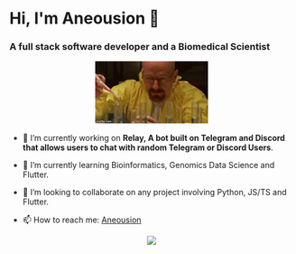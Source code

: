 # Hi, I'm Aneousion 👋

### A full stack software developer and a Biomedical Scientist 

<p align='center' ><img width="200" src="walter-white-cooking.gif" /></p>

- 🔭 I’m currently working on **Relay, A bot built on Telegram and Discord that allows users to chat with random Telegram or Discord Users**.

- 🌱 I’m currently learning Bioinformatics, Genomics Data Science and Flutter.
  
- 👯 I’m looking to collaborate on any project involving Python, JS/TS and Flutter.
  
- 📫 How to reach me: [Aneousion](https://x.com/aneousion)
<p align="center">
<img src="https://github-readme-stats.vercel.app/api/top-langs/?username=Aneousion&hide_progress=true&theme=transparent" width="50%"/>
</p>
